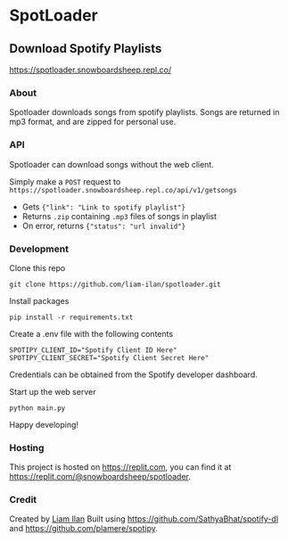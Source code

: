 # SpotLoader
## Download Spotify Playlists
https://spotloader.snowboardsheep.repl.co/

### About
Spotloader downloads songs from spotify playlists. Songs are returned in mp3 format, and are zipped for personal use.

### API
Spotloader can download songs without the web client.

Simply make a `POST` request to `https://spotloader.snowboardsheep.repl.co/api/v1/getsongs`
- Gets `{"link": "Link to spotify playlist"}`
- Returns `.zip` containing `.mp3` files of songs in playlist
- On error, returns `{"status": "url invalid"}`

### Development
Clone this repo
```
git clone https://github.com/liam-ilan/spotloader.git
```

Install packages
```
pip install -r requirements.txt
``` 

Create a .env file with the following contents
```
SPOTIPY_CLIENT_ID="Spotify Client ID Here"
SPOTIPY_CLIENT_SECRET="Spotify Client Secret Here"
```
Credentials can be obtained from the Spotify developer dashboard.

Start up the web server
```
python main.py
```

Happy developing!

### Hosting
This project is hosted on https://replit.com, you can find it at https://replit.com/@snowboardsheep/spotloader.

### Credit
Created by [Liam Ilan](https://liamilan.com)
Built using https://github.com/SathyaBhat/spotify-dl and https://github.com/plamere/spotipy.